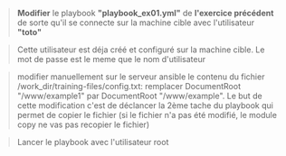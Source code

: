


> **Modifier** le playbook **"playbook_ex01.yml"** de **l'exercice précédent** de sorte qu'il se connecte sur la machine cible avec l'utilisateur **"toto"**

> Cette utilisateur est déja créé et configuré sur la machine cible. Le mot de passe est le meme que le nom d'utilisateur

> modifier manuellement sur le serveur ansible le contenu du fichier /work_dir/training-files/config.txt: remplacer DocumentRoot "/www/example1" par DocumentRoot "/www/example". Le but de cette modification c'est de déclancer la 2ème tache du playbook qui permet de copier le fichier (si le fichier n'a pas été modifié, le module copy ne vas pas recopier le fichier) 

> Lancer le playbook avec l'utilisateur root


